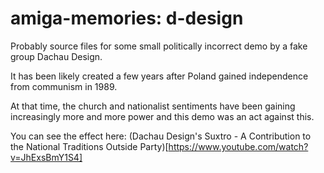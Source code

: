 # amiga-memories: d-design
Probably source files for some small politically incorrect demo by a fake group Dachau Design.

It has been likely created a few years after Poland gained independence from communism in 1989.

At that time, the church and nationalist sentiments have been gaining increasingly more and more power and this demo was an act against this.

You can see the effect here: (Dachau Design's Suxtro - A Contribution to the National Traditions Outside Party)[https://www.youtube.com/watch?v=JhExsBmY1S4]
